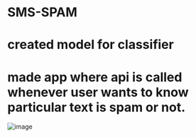 # SMS-SPAM
# created model for classifier
# made app where api is called whenever user wants to know particular text is spam or not. 
![image](https://github.com/Harshal142003/SMS-SPAM/assets/104431704/7798da74-591d-489b-8cda-00f734900b50)
